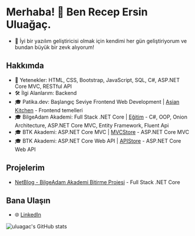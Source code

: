 # Merhaba! 👋 Ben Recep Ersin Uluağaç.
- 🌱 İyi bir yazılım geliştiricisi olmak için kendimi her gün geliştiriyorum ve bundan büyük bir zevk alıyorum!

## Hakkımda    
- 🔧 Yetenekler: HTML, CSS, Bootstrap, JavaScript, SQL, C#, ASP.NET Core MVC, RESTful API
- 🛠️ İlgi Alanlarım: Backend
- 🎓 Patika.dev: Başlangıç Seviye Frontend Web Development | [Asian Kitchen](https://github.com/uluagac/AsianKitchen) - Frontend temelleri
- 🎓 BilgeAdam Akademi: Full Stack .NET Core | [Eğitim](https://github.com/uluagac/CSharpBasics) - C#, OOP, Onion Architecture, ASP.NET Core MVC, Entity Framework, Fluent Api
- 🎓 BTK Akademi: ASP.NET Core MVC | [MVCStore](https://github.com/uluagac/MVCStore) - ASP.NET Core MVC
- 🎓 BTK Akademi: ASP.NET Core Web API | [APIStore](https://github.com/uluagac/APIStoreApp) - ASP.NET Core Web API

## Projelerim  
- [NetBlog - BilgeAdam Akademi Bitirme Projesi](https://github.com/uluagac/NetBlog) - Full Stack .NET Core

## Bana Ulaşın  
- 🌐 [LinkedIn](https://www.linkedin.com/in/uluagacersin/)

![uluagac's GitHub stats](https://github-readme-stats.vercel.app/api?username=uluagac&show_icons=true&theme=radical)

